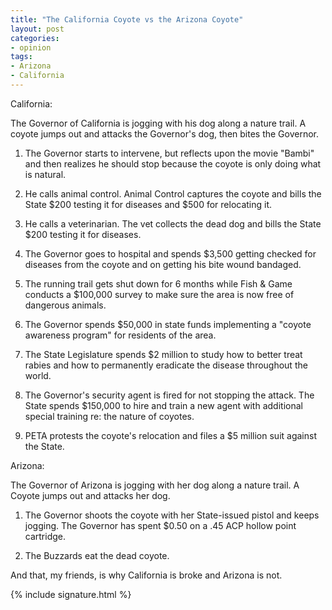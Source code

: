 ```yaml
---
title: "The California Coyote vs the Arizona Coyote"
layout: post
categories:
- opinion
tags:
- Arizona
- California
---
```


California:

The Governor of California is jogging with his dog along a nature trail. A coyote jumps out and attacks the Governor's dog, then bites the Governor.

1. The Governor starts to intervene, but reflects upon the movie "Bambi" and then realizes he should stop because the coyote is only doing what is natural.

2. He calls animal control. Animal Control captures the coyote and bills the State $200 testing it for diseases and $500 for relocating it.

3. He calls a veterinarian. The vet collects the dead dog and bills the State $200 testing it for diseases.

4. The Governor goes to hospital and spends $3,500 getting checked for diseases from the coyote and on getting his bite wound bandaged.

5. The running trail gets shut down for 6 months while Fish & Game conducts a $100,000 survey to make sure the area is now free of dangerous animals.

6. The Governor spends $50,000 in state funds implementing a "coyote awareness program" for residents of the area.

7. The State Legislature spends $2 million to study how to better treat rabies and how to permanently eradicate the disease throughout the world.

8. The Governor's security agent is fired for not stopping the attack. The State spends $150,000 to hire and train a new agent with additional special training re: the nature of coyotes.

9. PETA protests the coyote's relocation and files a $5 million suit against the State.

Arizona:

The Governor of Arizona is jogging with her dog along a nature trail. A Coyote jumps out and attacks her dog.

1. The Governor shoots the coyote with her State-issued pistol and keeps jogging. The Governor has spent $0.50 on a .45 ACP hollow point cartridge.

2. The Buzzards eat the dead coyote.

And that, my friends, is why California is broke and Arizona is not.

{% include signature.html %}
